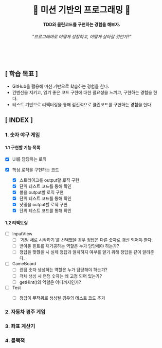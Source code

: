 <div align="center">

<h1>🎁 <b>미션 기반의 프로그래밍</b> 🎁</h1>

<b>TDD와 클린코드를 구현하는 경험을 해보자.</b>

<h6>"프로그래머로 어떻게 성장하고, 어떻게 살아갈 것인가?"</h6>

</div>

<br>
<br>


## **[ 학습 목표 ]**
- GitHub을 활용해 미션 기반으로 학습하는 경험을 한다.
- 컨벤션을 지키고, 읽기 좋은 코드 구현에 대한 필요성을 느끼고, 구현하는 경험을 한다.
- 테스트 기반으로 리팩터링을 통해 점진적으로 클린코드를 구현하는 경험을 한다

## **[ INDEX ]**

### **1. 숫자 야구 게임**
#### 1.1 구현할 기능 목록
- [x] UI를 담당하는 로직
  
- [x] 핵심 로직을 구현하는 코드
  - [x] 스트라이크를 output할 로직 구현
  - [x] 단위 테스트 코드를 통해 확인
  - [x] 볼을 output할 로직 구현
  - [x] 단위 테스트 코드를 통해 확인
  - [x] 낫띵을 output할 로직 구현
  - [x] 단위 테스트 코드를 통해 확인

#### 1.2 리팩토링
- [ ] InputView
  - [ ] '게임 새로 시작하기'를 선택했을 경우 정답은 다른 숫자로 갱신 되어야 한다.
  - [ ] 받아온 힌트를 재가공하는 역할은 누가 담당해야 하는가?
  - [ ] 정답을 맞췄을 시 실제 정답과 일치하지 여부를 알기 위해 정답을 같이 알려준다.
  
- [ ] GameBoard
  - [ ] 랜덤 숫자 생성하는 역할은 누가 담당해야 하는가?
  - [ ] 객체 생성 시 랜덤 숫자는 왜 고정 되어 있는가?
  - [ ] getHint()의 역할은 어디까지인가?

- [ ] Test
  - [ ] 정답이 무작위로 생성될 경우의 테스트 코드 추가
  



### **2. 자동차 경주 게임**
### **3. 좌표 계산기**
### **4. 블랙잭**
